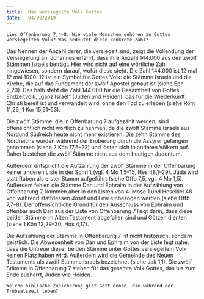 ```yaml
---
title:  Das versiegelte Volk Gottes
date:   04/02/2019
---
```


`Lies Offenbarung 7,4–8. Wie viele Menschen gehören zu Gottes versiegeltem Volk? Was bedeutet diese konkrete Zahl?`

Das Nennen der Anzahl derer, die versiegelt sind, zeigt die Vollendung der Versiegelung an. Johannes erfährt, dass ihre Anzahl 144.000 aus den zwölf Stämmen Israels beträgt. Hier wird nicht auf eine  wörtliche  Zahl hingewiesen, sondern darauf, wofür diese steht. Die Zahl 144.000 ist 12 mal 12 mal  1000. 12 ist ein Symbol für Gottes Volk:  die Stämme Israels und die Kirche,  die auf das Fundament der zwölf Apostel gebaut ist (siehe Eph 2,20). Des  halb steht die Zahl 144.000 für die Gesamtheit von Gottes Endzeitvolk, „ganz Israel“ (Juden und Heiden), das für die Wiederkunft Christi bereit ist und verwandelt wird, ohne den Tod zu erleben (siehe Röm 11,26; 1 Kor 15,51–53).

Die zwölf Stämme, die in Offenbarung 7 aufgezählt werden, sind offensichtlich nicht wörtlich zu nehmen, da die zwölf Stämme Israels aus Nordund Südreich heute nicht mehr existieren. Die zehn Stämme des Nordreichs wurden während der Eroberung durch die Assyrer gefangen genommen (siehe 2 Kön 17,6–23) und lösten sich in anderen Völkern auf. Daher bestehen die zwölf Stämme nicht aus dem heutigen Judentum.

Außerdem entspricht die Aufzählung der zwölf Stämme in der Offenbarung keiner anderen Liste in der Schrift (vgl. 4 Mo  1,5–15,  Hes 48,1–29).  Juda  wird statt Ruben als erster Stamm aufgeführt (siehe Offb 7,5, vgl. 4 Mo 1,5). Außerdem fehlen die Stämme Dan und Ephraim in der Aufzählung von Offenbarung 7, kommen aber in den Listen von 4. Mose 1 und Hesekiel 48 vor, während stattdessen Josef und Levi einbezogen werden  (siehe  Offb  7,7–8). Der offensichtliche Grund für den Ausschluss  von  Ephraim  und  offenbar auch Dan aus der Liste von Offenbarung 7 liegt darin, dass diese beiden Stämme  im  Alten  Testament  abgefallen  sind  und  Götzen  dienten  (siehe     1 Kön 12,29–30; Hos 4,17).

Die Aufzählung der Stämme in Offenbarung 7 ist nicht historisch, sondern geistlich. Die Abwesenheit von Dan und Ephraim von  der  Liste  legt  nahe, dass die Untreue dieser beiden Stämme unter Gottes versiegeltem  Volk  keinen Platz haben wird. Außerdem wird die Gemeinde des Neuen Testaments    als zwölf Stämme Israels bezeichnet (siehe Jak 1,1). Die zwölf Stämme in Offenbarung 7 stehen für das gesamte Volk Gottes, das bis zum Ende ausharrt, Juden wie Heiden.

`Welche biblische Zusicherung gibt Gott denen, die während der Trübsalszeit leben?`